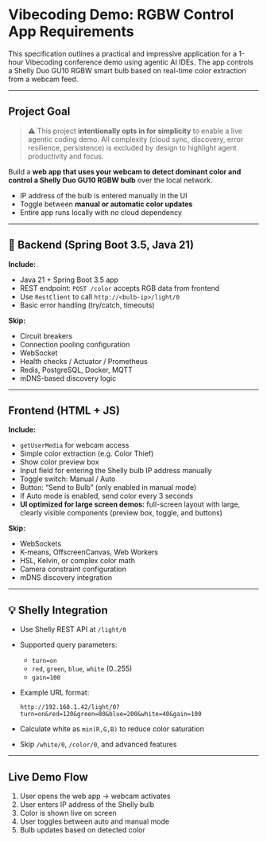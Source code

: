 # Vibecoding Demo: RGBW Control App Requirements

This specification outlines a practical and impressive application for a 1-hour Vibecoding conference demo using agentic AI IDEs. The app controls a Shelly Duo GU10 RGBW smart bulb based on real-time color extraction from a webcam feed.

---

## Project Goal

> ⚠️ This project **intentionally opts in for simplicity** to enable a live agentic coding demo. All complexity (cloud sync, discovery, error resilience, persistence) is excluded by design to highlight agent productivity and focus.

Build a **web app that uses your webcam to detect dominant color and control a Shelly Duo GU10 RGBW bulb** over the local network.

* IP address of the bulb is entered manually in the UI
* Toggle between **manual or automatic color updates**
* Entire app runs locally with no cloud dependency

---

## 🔧 Backend (Spring Boot 3.5, Java 21)

**Include:**

* Java 21 + Spring Boot 3.5 app
* REST endpoint: `POST /color` accepts RGB data from frontend
* Use `RestClient` to call `http://<bulb-ip>/light/0`
* Basic error handling (try/catch, timeouts)

**Skip:**

* Circuit breakers
* Connection pooling configuration
* WebSocket
* Health checks / Actuator / Prometheus
* Redis, PostgreSQL, Docker, MQTT
* mDNS-based discovery logic

---

## Frontend (HTML + JS)

**Include:**

* `getUserMedia` for webcam access
* Simple color extraction (e.g. Color Thief)
* Show color preview box
* Input field for entering the Shelly bulb IP address manually
* Toggle switch: Manual / Auto
* Button: “Send to Bulb” (only enabled in manual mode)
* If Auto mode is enabled, send color every 3 seconds
* **UI optimized for large screen demos:** full-screen layout with large, clearly visible components (preview box, toggle, and buttons)

**Skip:**

* WebSockets
* K-means, OffscreenCanvas, Web Workers
* HSL, Kelvin, or complex color math
* Camera constraint configuration
* mDNS discovery integration

---

## 💡 Shelly Integration

* Use Shelly REST API at `/light/0`
* Supported query parameters:

  * `turn=on`
  * `red`, `green`, `blue`, `white` (0..255)
  * `gain=100`
* Example URL format:

  ```
  http://192.168.1.42/light/0?turn=on&red=120&green=80&blue=200&white=40&gain=100
  ```
* Calculate white as `min(R,G,B)` to reduce color saturation
* Skip `/white/0`, `/color/0`, and advanced features

---

## Live Demo Flow

1. User opens the web app → webcam activates
2. User enters IP address of the Shelly bulb
3. Color is shown live on screen
4. User toggles between auto and manual mode
5. Bulb updates based on detected color